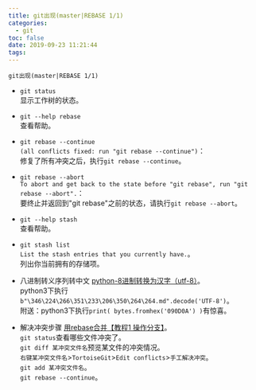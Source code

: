 ```yaml
---
title: git出现(master|REBASE 1/1)
categories:
  - git
toc: false
date: 2019-09-23 11:21:44
tags:
---
```

`git出现(master|REBASE 1/1)`
<!-- more -->

* `git status`  
显示工作树的状态。  

* `git --help rebase`  
查看帮助。  

* `git rebase --continue`  
`(all conflicts fixed: run "git rebase --continue")`：  
修复了所有冲突之后，执行`git rebase --continue`。  

* `git rebase --abort`  
`To abort and get back to the state before "git rebase", run "git rebase --abort".`：  
要终止并返回到"git rebase"之前的状态，请执行`git rebase --abort`。  

* `git --help stash`  
查看帮助。  

* `git stash list`  
`List the stash entries that you currently have.`。  
列出你当前拥有的存储项。  

* 八进制转义序列转中文
[python-8进制转换为汉字（utf-8）](https://blog.csdn.net/CD2016/article/details/81358612)。  
python3下执行`b"\346\224\266\351\233\206\350\264\264.md".decode('UTF-8')`。  
附送：python3下执行`print( bytes.fromhex('090D0A') )`有惊喜。  

* 解决冲突步骤
[用rebase合并【教程1 操作分支】](https://backlog.com/git-tutorial/cn/stepup/stepup2_8.html)。  
`git status`查看哪些文件冲突了。  
`git diff 某冲突文件名`预览某文件的冲突情况。  
`右键某冲突文件名`>`TortoiseGit`>`Edit conflicts`>`手工解决冲突`。  
`git add 某冲突文件名`。  
`git rebase --continue`。  
